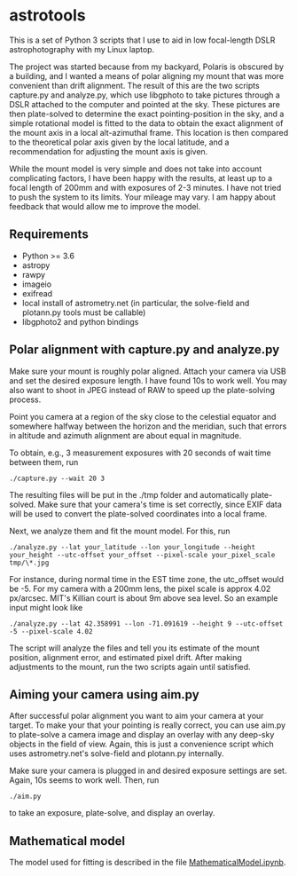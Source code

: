 # astrotools

This is a set of Python 3 scripts that I use to aid in low focal-length
DSLR astrophotography with my Linux laptop.

The project was started because from my backyard, Polaris is obscured by
a building, and I wanted a means of polar aligning my mount that was more
convenient than drift alignment.
The result of this are the two scripts capture.py and analyze.py,
which use libgphoto to take pictures through a DSLR attached to the computer
and pointed at the sky.
These pictures are then plate-solved to determine the exact pointing-position in
the sky, and a simple rotational model is fitted to the data to obtain
the exact alignment of the mount axis in a local alt-azimuthal frame.
This location is then compared to the theoretical polar axis given by the
local latitude, and a recommendation for adjusting the mount axis is given.

While the mount model is very simple and does not take into account complicating
factors, I have been happy with the results, at least up to a focal length of 200mm
and with exposures of 2-3 minutes. I have not tried to push the system to its limits.
Your mileage may vary. I am happy about feedback that would allow me to improve the model.

## Requirements
  * Python >= 3.6
  * astropy
  * rawpy
  * imageio
  * exifread
  * local install of astrometry.net (in particular, the solve-field and plotann.py tools must be callable)
  * libgphoto2 and python bindings

## Polar alignment with capture.py and analyze.py
Make sure your mount is roughly polar aligned.
Attach your camera via USB and set the desired exposure length. I have found 10s to work well.
You may also want to shoot in JPEG instead of RAW to speed up
the plate-solving process.

Point you camera at a region of the sky close to the celestial equator
and somewhere halfway between the horizon and the meridian, such that
errors in altitude and azimuth alignment are about equal in magnitude.

To obtain, e.g., 3 measurement exposures with 20 seconds of wait
time between them, run

    ./capture.py --wait 20 3

The resulting files will be put in the ./tmp folder and automatically
plate-solved.
Make sure that your camera's time is set correctly, since EXIF data will
be used to convert the plate-solved coordinates into a local frame.

Next, we analyze them and fit the mount model. For this, run

    ./analyze.py --lat your_latitude --lon your_longitude --height your_height --utc-offset your_offset --pixel-scale your_pixel_scale tmp/\*.jpg

For instance, during normal time in the EST time zone, the utc_offset would
be -5. For my camera with a 200mm lens, the pixel scale is approx
4.02 px/arcsec. MIT's Killian court is about 9m above sea level.
So an example input might look like

    ./analyze.py --lat 42.358991 --lon -71.091619 --height 9 --utc-offset -5 --pixel-scale 4.02

The script will analyze the files and tell you its estimate of the mount position,
alignment error, and estimated pixel drift. After making adjustments to the mount, run
the two scripts again until satisfied.

## Aiming your camera using aim.py
After successful polar alignment you want to aim your camera at your target.
To make your that your pointing is really correct, you can use aim.py
to plate-solve a camera image and display an overlay with any deep-sky
objects in the field of view. Again, this is just a convenience script which uses
astrometry.net's solve-field and plotann.py internally.

Make sure your camera is plugged in and desired exposure settings are set.
Again, 10s seems to work well.
Then, run

    ./aim.py

to take an exposure, plate-solve, and display an overlay.

## Mathematical model

The model used for fitting is described in the file [MathematicalModel.ipynb](https://nbviewer.jupyter.org/github/hronellenfitsch/astrotools/blob/master/MathematicalModel.ipynb).
